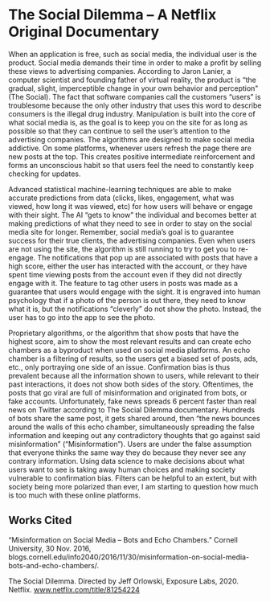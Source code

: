 # The Social Dilemma – A Netflix Original Documentary

When an application is free, such as social media, the individual user is the product. Social media demands their time in order to make a profit by selling these views to advertising companies. According to Jaron Lanier, a computer scientist and founding father of virtual reality, the product is “the gradual, slight, imperceptible change in your own behavior and perception" (The Social). The fact that software companies call the customers “users” is troublesome because the only other industry that uses this word to describe consumers is the illegal drug industry. Manipulation is built into the core of what social media is, as the goal is to keep you on the site for as long as possible so that they can continue to sell the user’s attention to the advertising companies. The algorithms are designed to make social media addictive. On some platforms, whenever users refresh the page there are new posts at the top. This creates positive intermediate reinforcement and forms an unconscious habit so that users feel the need to constantly keep checking for updates.

Advanced statistical machine-learning techniques are able to make accurate predictions from data (clicks, likes, engagement, what was viewed, how long it was viewed, etc) for how users will behave or engage with their sight. The AI “gets to know” the individual and becomes better at making predictions of what they need to see in order to stay on the social media site for longer. Remember, social media’s goal is to guarantee success for their true clients, the advertising companies. Even when users are not using the site, the algorithm is still running to try to get you to re-engage. The notifications that pop up are associated with posts that have a high score, either the user has interacted with the account, or they have spent time viewing posts from the account even if they did not directly engage with it. The feature to tag other users in posts was made as a guarantee that users would engage with the sight. It is engraved into human psychology that if a photo of the person is out there, they need to know what it is, but the notifications “cleverly” do not show the photo. Instead, the user has to go into the app to see the photo. 

Proprietary algorithms, or the algorithm that show posts that have the highest score, aim to show the most relevant results and can create echo chambers as a byproduct when used on social media platforms. An echo chamber is a filtering of results, so the users get a biased set of posts, ads, etc., only portraying one side of an issue. Confirmation bias is thus prevalent because all the information shown to users, while relevant to their past interactions, it does not show both sides of the story. Oftentimes, the posts that go viral are full of misinformation and originated from bots, or fake accounts. Unfortunately, fake news spreads 6 percent faster than real news on Twitter according to The Social Dilemma documentary. Hundreds of bots share the same post, it gets shared around, then “the news bounces around the walls of this echo chamber, simultaneously spreading the false information and keeping out any contradictory thoughts that go against said misinformation” (“Misinformation”). Users are under the false assumption that everyone thinks the same way they do because they never see any contrary information. Using data science to make decisions about what users want to see is taking away human choices and making society vulnerable to confirmation bias. Filters can be helpful to an extent, but with society being more polarized than ever, I am starting to question how much is too much with these online platforms. 

## Works Cited
“Misinformation on Social Media – Bots and Echo Chambers.” Cornell University, 30 Nov. 2016, blogs.cornell.edu/info2040/2016/11/30/misinformation-on-social-media-bots-and-echo-chambers/. 

The Social Dilemma. Directed by Jeff Orlowski, Exposure Labs, 2020. Netflix. www.netflix.com/title/81254224 
